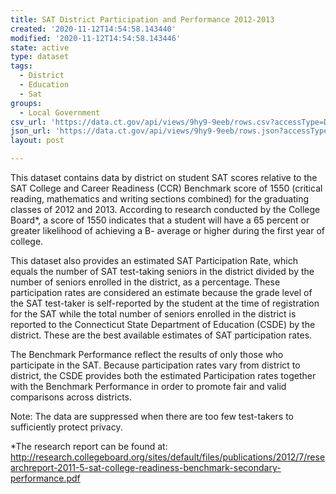 ```yaml
---
title: SAT District Participation and Performance 2012-2013
created: '2020-11-12T14:54:58.143440'
modified: '2020-11-12T14:54:58.143446'
state: active
type: dataset
tags:
  - District
  - Education
  - Sat
groups:
  - Local Government
csv_url: 'https://data.ct.gov/api/views/9hy9-9eeb/rows.csv?accessType=DOWNLOAD'
json_url: 'https://data.ct.gov/api/views/9hy9-9eeb/rows.json?accessType=DOWNLOAD'
layout: post

---
```

This dataset contains data by district on student SAT scores relative to the SAT College and Career Readiness (CCR) Benchmark score of 1550 (critical reading, mathematics and writing sections combined) for the graduating classes of 2012 and 2013.  According to research conducted by the College Board*, a score of 1550 indicates that a student will have a 65 percent or greater likelihood of achieving a B- average or higher during the first year of college.

This dataset also provides an estimated SAT Participation Rate, which equals the number of SAT test-taking seniors in the district divided by the number of seniors enrolled in the district, as a percentage.  These participation rates are considered an estimate because the grade level of the SAT test-taker is self-reported by the student at the time of registration for the SAT while the total number of seniors enrolled in the district is reported to the Connecticut State Department of Education (CSDE) by the district. These are the best available estimates of SAT participation rates.

The Benchmark Performance reflect the results of only those who participate in the SAT.  Because participation rates vary from district to district, the CSDE provides both the estimated Participation rates together with the Benchmark Performance in order to promote fair and valid comparisons across districts. 

Note: The data are suppressed when there are too few test-takers to sufficiently protect privacy.

*The research report can be found at:
http://research.collegeboard.org/sites/default/files/publications/2012/7/researchreport-2011-5-sat-college-readiness-benchmark-secondary-performance.pdf
